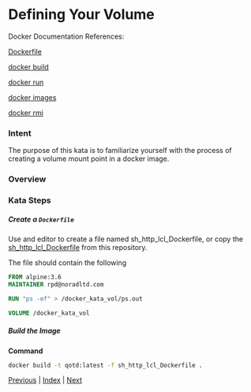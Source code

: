 # Defining Your Volume

Docker Documentation References:


[Dockerfile](https://docs.docker.com/engine/reference/builder/)

[docker build](https://docs.docker.com/engine/reference/commandline/build/)

[docker run](https://docs.docker.com/engine/reference/commandline/run/)

[docker images](https://docs.docker.com/engine/reference/commandline/images/)

[docker rmi](https://docs.docker.com/engine/reference/commandline/rmi/)

### Intent

The purpose of this kata is to familiarize yourself with the process of creating a volume mount point in a docker image. 

### Overview

### Kata Steps

##### Create a `Dockerfile`

Use and editor to create a file named sh_http_lcl_Dockerfile, or copy the [sh_http_lcl_Dockerfile](sh_http_lcl_Dockerfile) from this repository.

The file should contain the following

```Dockerfile
FROM alpine:3.6
MAINTAINER rpd@noradltd.com

RUN "ps -ef" > /docker_kata_vol/ps.out

VOLUME /docker_kata_vol
```

##### Build the Image

**Command**

```bash
docker build -t qotd:latest -f sh_http_lcl_Dockerfile .
```

[Previous](21_define_network_interface.md) | [Index](README.md) | [Next](#)
